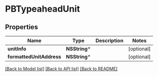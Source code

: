 # PBTypeaheadUnit

## Properties
Name | Type | Description | Notes
------------ | ------------- | ------------- | -------------
**unitInfo** | **NSString*** |  | [optional] 
**formattedUnitAddress** | **NSString*** |  | [optional] 

[[Back to Model list]](../README.md#documentation-for-models) [[Back to API list]](../README.md#documentation-for-api-endpoints) [[Back to README]](../README.md)


